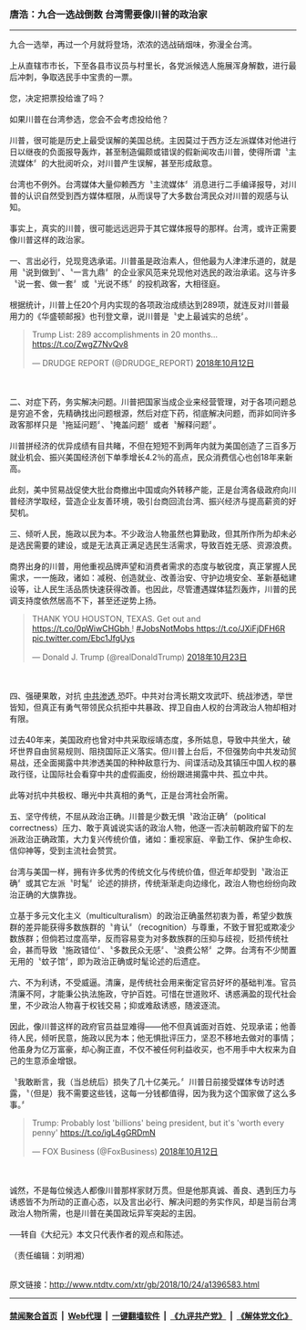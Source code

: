 ### 唐浩：九合一选战倒数 台湾需要像川普的政治家
------------------------

<div class="wysiwyg">
 九合一选举，再过一个月就将登场，浓浓的选战硝烟味，弥漫全台湾。
 <br/>
 <br/>
 上从直辖市市长，下至各县市议员与村里长，各党派候选人施展浑身解数，进行最后冲刺，争取选民手中宝贵的一票。
 <br/>
 <br/>
 您，决定把票投给谁了吗？
 <br/>
 <br/>
 如果川普在台湾参选，您会不会考虑投给他？
 <br/>
 <br/>
 川普，很可能是历史上最受误解的美国总统。主因莫过于西方泛左派媒体对他进行日以继夜的负面报导轰炸，甚至制造偏颇或错误的假新闻攻击川普，使得所谓〝主流媒体〞的大批阅听众，对川普产生误解，甚至形成敌意。
 <br/>
 <br/>
 台湾也不例外。台湾媒体大量仰赖西方〝主流媒体〞消息进行二手编译报导，对川普的认识自然受到西方媒体框限，从而误导了大多数台湾民众对川普的观感与认知。
 <br/>
 <br/>
 事实上，真实的川普，很可能远远迥异于其它媒体报导的那样。台湾，或许正需要像川普这样的政治家。
 <br/>
 <br/>
 一、言出必行，兑现竞选承诺。川普虽是政治素人，但他最为人津津乐道的，就是用〝说到做到〞、〝一言九鼎〞的企业家风范来兑现他对选民的政治承诺。这与许多〝说一套、做一套〞或〝光说不练〞的投机政客，大相径庭。
 <br/>
 <br/>
 根据统计，川普上任20个月内实现的各项政治成绩达到289项，就连反对川普最用力的《华盛顿邮报》也刊登文章，说川普是〝史上最诚实的总统〞。
 <br/>
 <blockquote class="twitter-tweet" data-lang="zh-cn">
  <p dir="ltr" lang="en">
   Trump List: 289 accomplishments in 20 months...
   <a href="https://t.co/ZwgZ7NvQv8">
    https://t.co/ZwgZ7NvQv8
   </a>
  </p>
  — DRUDGE REPORT (@DRUDGE_REPORT)
  <a href="https://twitter.com/DRUDGE_REPORT/status/1050731064396734464?ref_src=twsrc%5Etfw">
   2018年10月12日
  </a>
 </blockquote>
 <br/>
 <div style="clear:both;display:block;">
 </div>
 <br/>
 二、对症下药，务实解决问题。川普把国家当成企业来经营管理，对于各项问题总是穷追不舍，先精确找出问题根源，然后对症下药，彻底解决问题，而非如同许多政客那样只是〝拖延问题〞、〝掩盖问题〞或者〝解释问题〞。
 <br/>
 <br/>
 川普拼经济的优异成绩有目共睹，不但在短短不到两年内就为美国创造了三百多万就业机会、振兴美国经济创下单季增长4.2％的高点，民众消费信心也创18年来新高。
 <br/>
 <br/>
 此刻，美中贸易战促使大批台商撤出中国或向外转移产能，正是台湾各级政府向川普经济学取经，营造企业友善环境，吸引台商回流台湾、振兴经济与提高薪资的好契机。
 <br/>
 <br/>
 三、倾听人民，施政以民为本。不少政治人物虽然也算勤政，但其所作所为却未必是选民需要的建设，或是无法真正满足选民生活需求，导致百姓无感、资源浪费。
 <br/>
 <br/>
 商界出身的川普，用他重视品牌声望和消费者需求的态度与敏锐度，真正掌握人民需求，一一施政，诸如：减税、创造就业、改善治安、守护边境安全、革新基础建设等，让人民生活品质快速获得改善。也因此，尽管遭遇媒体猛烈轰炸，川普的民调支持度依然居高不下，甚至还逆势上扬。
 <br/>
 <blockquote class="twitter-tweet" data-lang="zh-cn">
  <p dir="ltr" lang="en">
   THANK YOU HOUSTON, TEXAS. Get out and
   <a href="https://t.co/0pWiwCHGbh">
    https://t.co/0pWiwCHGbh
   </a>
   !
   <a href="https://twitter.com/hashtag/JobsNotMobs?src=hash&amp;ref_src=twsrc%5Etfw">
    #JobsNotMobs
   </a>
   <a href="https://t.co/JXiFjDFH6R">
    https://t.co/JXiFjDFH6R
   </a>
   <a href="https://t.co/Ebc1JfgUys">
    pic.twitter.com/Ebc1JfgUys
   </a>
  </p>
  — Donald J. Trump (@realDonaldTrump)
  <a href="https://twitter.com/realDonaldTrump/status/1054545561234427905?ref_src=twsrc%5Etfw">
   2018年10月23日
  </a>
 </blockquote>
 <br/>
 <div style="clear:both;display:block;">
 </div>
 <br/>
 四、强硬果敢，对抗
 <a href="http://www.ntdtv.com/xtr/gb/articlelistbytag_中共渗透.html" target="_blank">
  中共渗透
 </a>
 恐吓。中共对台湾长期文攻武吓、统战渗透，举世皆知，但真正有勇气带领民众抗拒中共暴政、捍卫自由人权的台湾政治人物却相对有限。
 <br/>
 <br/>
 过去40年来，美国政府也曾对中共采取绥靖态度，多所姑息，导致中共坐大，破坏世界自由贸易规则、阻挠国际正义落实。但川普上台后，不但强势向中共发动贸易战，还全面揭露中共渗透美国的种种敌意行为、间谍活动及其镇压中国人权的暴政行径，让国际社会看穿中共的虚假画皮，纷纷跟进揭露中共、孤立中共。
 <br/>
 <br/>
 此等对抗中共极权、曝光中共真相的勇气，正是台湾社会所需。
 <br/>
 <br/>
 五、坚守传统，不屈从政治正确。川普是少数无惧〝政治正确〞（political correctness）压力、敢于真诚说实话的政治人物，他逐一否决前朝政府留下的左派政治正确政策，大力复兴传统价值，诸如：重视家庭、辛勤工作、保护生命权、信仰神等，受到主流社会赞赏。
 <br/>
 <br/>
 台湾与美国一样，拥有许多优秀的传统文化与传统价值，但近年却受到〝政治正确〞或其它左派〝时髦〞论述的排挤，传统渐渐走向边缘化，政治人物也纷纷向政治正确的大旗靠拢。
 <br/>
 <br/>
 立基于多元文化主义（multiculturalism）的政治正确虽然初衷为善，希望少数族群的差异能获得多数族群的〝肯认〞（recognition）与尊重，不致于冒犯或欺凌少数族群；但倘若过度高举，反而容易变为对多数族群的压抑与歧视，贬损传统社会，甚而导致〝施政错位〞、〝多数民众无感〞、〝浪费公帑〞之弊。台湾有不少閒置无用的〝蚊子馆〞，即为政治正确或时髦论述的后遗症。
 <br/>
 <br/>
 六、不为利诱，不受威逼。清廉，是传统社会用来衡定官员好坏的基础判准。官员清廉不阿，才能秉公执法施政，守护百姓。可惜在世道败坏、诱惑满盈的现代社会里，不少政治人物喜于权钱交易；抑或难敌诱惑，随波逐流。
 <br/>
 <br/>
 因此，像川普这样的政府官员益显难得——他不但真诚面对百姓、兑现承诺；他善待人民，倾听民意，施政以民为本；他无惧批评压力，坚忍不移地去做对的事情；他虽身为亿万富豪，却心胸正直，不仅不被任何利益收买，也不用手中大权来为自己的生意添金增银。
 <br/>
 <br/>
 〝我敢断言，我（当总统后）损失了几十亿美元。〞川普日前接受媒体专访时透露，〝（但是）我不需要这些钱，这每一分钱都值得，因为我为这个国家做了这么多事。〞
 <br/>
 <blockquote class="twitter-tweet" data-lang="zh-cn">
  <p dir="ltr" lang="en">
   Trump: Probably lost 'billions' being president, but it's 'worth every penny'
   <a href="https://t.co/igL4gGRDmN">
    https://t.co/igL4gGRDmN
   </a>
  </p>
  — FOX Business (@FoxBusiness)
  <a href="https://twitter.com/FoxBusiness/status/1050642223224696832?ref_src=twsrc%5Etfw">
   2018年10月12日
  </a>
 </blockquote>
 <br/>
 <div style="clear:both;display:block;">
 </div>
 <br/>
 诚然，不是每位候选人都像川普那样家财万贯。但是他那真诚、善良、遇到压力与诱惑皆不为所动的正直心态，以及言出必行、解决问题的务实作风，却是当前台湾政治人物所需，也是川普在美国政坛异军突起的主因。
 <br/>
 <br/>
 ──转自《大纪元》本文只代表作者的观点和陈述。
 <br/>
 <br/>
 （责任编辑：刘明湘）
</div>

<br/>原文链接：http://www.ntdtv.com/xtr/gb/2018/10/24/a1396583.html


------------------------
#### [禁闻聚合首页](https://github.com/gfw-breaker/banned-news/blob/master/README.md) &nbsp;|&nbsp; [Web代理](https://github.com/gfw-breaker/open-proxy/blob/master/README.md) &nbsp;|&nbsp; [一键翻墙软件](https://github.com/gfw-breaker/nogfw/blob/master/README.md) &nbsp;|&nbsp; [《九评共产党》](https://github.com/gfw-breaker/9ping.md/blob/master/README.md#九评之一评共产党是什么) &nbsp;|&nbsp; [《解体党文化》](https://github.com/gfw-breaker/jtdwh.md/blob/master/README.md#绪论)